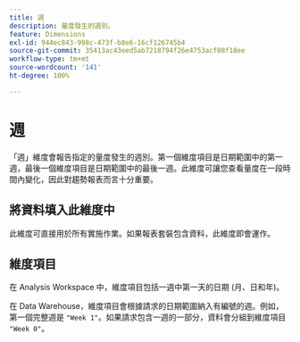 ```yaml
---
title: 週
description: 量度發生的週別。
feature: Dimensions
exl-id: 944ec843-998c-473f-b8e6-16cf126745b4
source-git-commit: 35413ac43eed5ab7218794f26e4753acf08f18ee
workflow-type: tm+mt
source-wordcount: '141'
ht-degree: 100%

---
```


# 週

「週」維度會報告指定的量度發生的週別。第一個維度項目是日期範圍中的第一週，最後一個維度項目是日期範圍中的最後一週。此維度可讓您查看量度在一段時間內變化，因此對趨勢報表而言十分重要。

## 將資料填入此維度中

此維度可直接用於所有實施作業。如果報表套裝包含資料，此維度即會運作。

## 維度項目

在 Analysis Workspace 中，維度項目包括一週中第一天的日期 (月、日和年)。

在 Data Warehouse，維度項目會根據請求的日期範圍納入有編號的週。例如，第一個完整週是 `"Week 1"`。如果請求包含一週的一部分，資料會分組到維度項目 `"Week 0"`。
